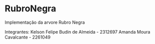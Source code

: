 # RubroNegra
Implementação da arvore Rubro Negra

Integrantes: Kelson Felipe Budin de Almeida - 2312697
             Amanda Moura Cavalcante - 2261049

